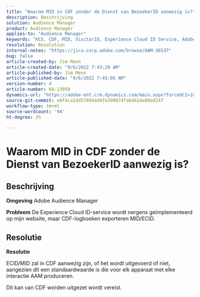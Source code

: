 ```yaml
---
title: "Waarom MID in CDF zonder de Dienst van BezoekerID aanwezig is?"
description: Beschrijving
solution: Audience Manager
product: Audience Manager
applies-to: "Audience Manager"
keywords: "KCS, CDF, MID, VisitorID, Experience Cloud ID Service, Adobe Audience Manager, AAM"
resolution: Resolution
internal-notes: "https://jira.corp.adobe.com/browse/AAM-36537"
bug: false
article-created-by: Jim Menn
article-created-date: "9/6/2022 7:43:29 AM"
article-published-by: Jim Menn
article-published-date: "9/6/2022 7:45:05 AM"
version-number: 4
article-number: KA-13950
dynamics-url: "https://adobe-ent.crm.dynamics.com/main.aspx?forceUCI=1&pagetype=entityrecord&etn=knowledgearticle&id=efa85997-b72d-ed11-9db1-0022480866ad"
source-git-commit: e8f4ca2dd578944d4fe399074fab461de88ad247
workflow-type: tm+mt
source-wordcount: '94'
ht-degree: 2%

---
```


# Waarom MID in CDF zonder de Dienst van BezoekerID aanwezig is?

## Beschrijving


<b>Omgeving</b>
Adobe Audience Manager

<b>Probleem</b>
De Experience Cloud ID-service wordt nergens geïmplementeerd op mijn website, maar CDF-logboeken exporteren MID/ECID.


## Resolutie


<b>Resolutie</b>

ECID/MID zal in CDF aanwezig zijn, of het wordt uitgevoerd of niet, aangezien dit een standaardwaarde is die voor elk apparaat met elke interactie AAM produceren.

Dit kan van CDF worden uitgezet wordt vereist.
